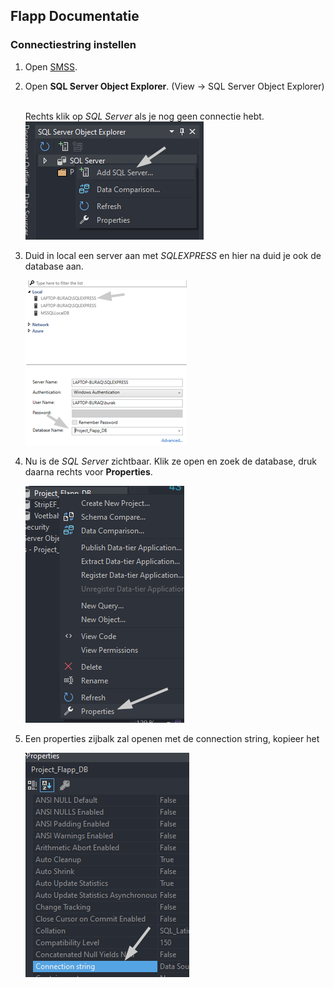 ## Flapp Documentatie

### Connectiestring instellen

1. Open [SMSS](## 'SQL Server Management Studio').

2. Open **SQL Server Object Explorer**. (View -> SQL Server Object Explorer)

   <br>Rechts klik op _SQL Server_ als je nog geen connectie hebt.
   ![connStr1](Images/connStr1.png)

3. Duid in local een server aan met _SQLEXPRESS_ en hier na duid je ook de database aan.

   ![connStr2](Images/connStr2.png)

4. Nu is de _SQL Server_ zichtbaar. Klik ze open en zoek de database, druk daarna rechts voor **Properties**.

   ![connStr3](Images/connStr3.png)

5. Een properties zijbalk zal openen met de connection string, kopieer het

   ![connStr4](Images/connStr4.png)
